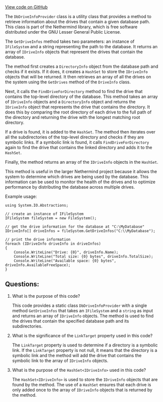 [View code on GitHub](https://github.com/NethermindEth/nethermind/src/Nethermind/Nethermind.HealthChecks/DbDriveInfoProvider.cs)

The `DbDriveInfoProvider` class is a utility class that provides a method to retrieve information about the drives that contain a given database path. This class is part of the Nethermind library, which is free software distributed under the GNU Lesser General Public License.

The `GetDriveInfos` method takes two parameters: an instance of `IFileSystem` and a string representing the path to the database. It returns an array of `IDriveInfo` objects that represent the drives that contain the database.

The method first creates a `DirectoryInfo` object from the database path and checks if it exists. If it does, it creates a `HashSet` to store the `IDriveInfo` objects that will be returned. It then retrieves an array of all the drives on the system using the `GetDrives` method of the `DriveInfo` class. 

Next, it calls the `FindDriveForDirectory` method to find the drive that contains the top-level directory of the database. This method takes an array of `IDriveInfo` objects and a `DirectoryInfo` object and returns the `IDriveInfo` object that represents the drive that contains the directory. It does this by comparing the root directory of each drive to the full path of the directory and returning the drive with the longest matching root directory.

If a drive is found, it is added to the `HashSet`. The method then iterates over all the subdirectories of the top-level directory and checks if they are symbolic links. If a symbolic link is found, it calls `FindDriveForDirectory` again to find the drive that contains the linked directory and adds it to the `HashSet`.

Finally, the method returns an array of the `IDriveInfo` objects in the `HashSet`.

This method is useful in the larger Nethermind project because it allows the system to determine which drives are being used by the database. This information can be used to monitor the health of the drives and to optimize performance by distributing the database across multiple drives. 

Example usage:

```
using System.IO.Abstractions;

// create an instance of IFileSystem
IFileSystem fileSystem = new FileSystem();

// get the drive information for the database at "C:\MyDatabase"
IDriveInfo[] driveInfos = fileSystem.GetDriveInfos("C:\\MyDatabase");

// print the drive information
foreach (IDriveInfo driveInfo in driveInfos)
{
    Console.WriteLine("Drive: {0}", driveInfo.Name);
    Console.WriteLine("Total size: {0} bytes", driveInfo.TotalSize);
    Console.WriteLine("Available space: {0} bytes", driveInfo.AvailableFreeSpace);
}
```
## Questions: 
 1. What is the purpose of this code?
    
    This code provides a static class `DbDriveInfoProvider` with a single method `GetDriveInfos` that takes an `IFileSystem` and a `string` as input and returns an array of `IDriveInfo` objects. The method is used to find the drives that contain the specified database path and its subdirectories.

2. What is the significance of the `LinkTarget` property used in this code?
    
    The `LinkTarget` property is used to determine if a directory is a symbolic link. If the `LinkTarget` property is not null, it means that the directory is a symbolic link and the method will add the drive that contains the symbolic link to the array of `IDriveInfo` objects.

3. What is the purpose of the `HashSet<IDriveInfo>` used in this code?
    
    The `HashSet<IDriveInfo>` is used to store the `IDriveInfo` objects that are found by the method. The use of a `HashSet` ensures that each drive is only added once to the array of `IDriveInfo` objects that is returned by the method.